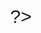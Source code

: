 <!DOCTYPE html>
<html lang="en">
<head>
    <meta charset="UTF-8">
    <meta name="viewport" content="width=device-width, initial-scale=1.0">
    <title>----</title>
    <link rel="stylesheet" href="style.css">
    <style>
        body {
            font-size: 30px;
            font-family: sans-serif;
        }
    </style>
</head>
<body>
<pre style="font-family: Arial, sans-serif;"><?php

?></pre>

</body>
</html>
